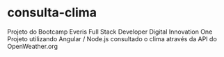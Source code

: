 # consulta-clima
 Projeto do Bootcamp Everis Full Stack Developer Digital Innovation One
 Projeto utilizando Angular / Node.js consultado o clima através da API do OpenWeather.org
